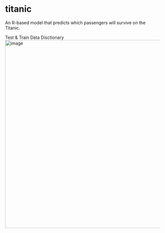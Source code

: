 # titanic
An R-based model that predicts which passengers will survive on the Titanic.

Test & Train Data Disctionary
<img width="612" alt="image" src="https://github.com/garynsol/titanic/assets/76223170/3094db59-497e-4351-bab9-edf6dbb98ce5">

